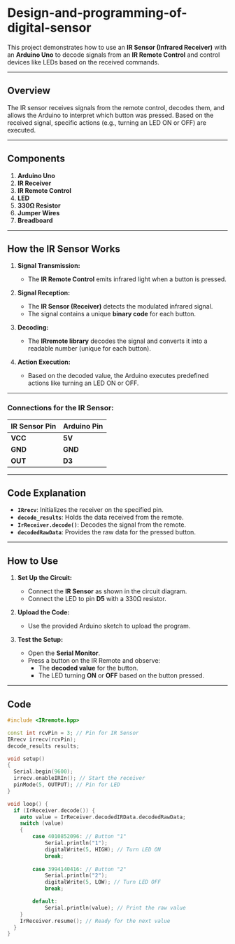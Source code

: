# Design-and-programming-of-digital-sensor

This project demonstrates how to use an **IR Sensor (Infrared Receiver)** with an **Arduino Uno** to decode signals from an **IR Remote Control** and control devices like LEDs based on the received commands.

---

## **Overview**

The IR sensor receives signals from the remote control, decodes them, and allows the Arduino to interpret which button was pressed. Based on the received signal, specific actions (e.g., turning an LED ON or OFF) are executed.

---

## **Components**

1. **Arduino Uno**
2. **IR Receiver**
3. **IR Remote Control**
4. **LED**
5. **330Ω Resistor**
6. **Jumper Wires**
7. **Breadboard**

---

## **How the IR Sensor Works**

1. **Signal Transmission:**
   - The **IR Remote Control** emits infrared light when a button is pressed.

2. **Signal Reception:**
   - The **IR Sensor (Receiver)** detects the modulated infrared signal.
   - The signal contains a unique **binary code** for each button.

3. **Decoding:**
   - The **IRremote library** decodes the signal and converts it into a readable number (unique for each button).

4. **Action Execution:**
   - Based on the decoded value, the Arduino executes predefined actions like turning an LED ON or OFF.

---


### **Connections for the IR Sensor:**
| IR Sensor Pin   | Arduino Pin   |
|------------------|---------------|
| **VCC**          | **5V**        |
| **GND**          | **GND**       |
| **OUT**          | **D3**        |

---

## **Code Explanation**

- **`IRrecv`**: Initializes the receiver on the specified pin.
- **`decode_results`**: Holds the data received from the remote.
- **`IrReceiver.decode()`**: Decodes the signal from the remote.
- **`decodedRawData`**: Provides the raw data for the pressed button.

---

## **How to Use**

1. **Set Up the Circuit:**
   - Connect the **IR Sensor** as shown in the circuit diagram.
   - Connect the LED to pin **D5** with a 330Ω resistor.

2. **Upload the Code:**
   - Use the provided Arduino sketch to upload the program.

3. **Test the Setup:**
   - Open the **Serial Monitor**.
   - Press a button on the IR Remote and observe:
     - The **decoded value** for the button.
     - The LED turning **ON** or **OFF** based on the button pressed.

---

## **Code**

```cpp
#include <IRremote.hpp>

const int rcvPin = 3; // Pin for IR Sensor
IRrecv irrecv(rcvPin);
decode_results results;

void setup()
{ 
  Serial.begin(9600);
  irrecv.enableIRIn(); // Start the receiver
  pinMode(5, OUTPUT); // Pin for LED
}

void loop() {
  if (IrReceiver.decode()) {
    auto value = IrReceiver.decodedIRData.decodedRawData;
    switch (value)
    {        
        case 4010852096: // Button "1"
            Serial.println("1");
            digitalWrite(5, HIGH); // Turn LED ON
            break;
          
        case 3994140416: // Button "2"
            Serial.println("2");
            digitalWrite(5, LOW); // Turn LED OFF
            break;

        default:
            Serial.println(value); // Print the raw value
    }
    IrReceiver.resume(); // Ready for the next value
  }
}
